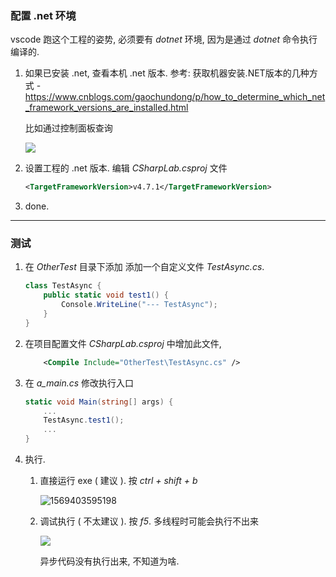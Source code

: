 ### 配置 .net 环境

vscode 跑这个工程的姿势, 必须要有 *dotnet* 环境, 因为是通过 *dotnet* 命令执行编译的.

1. 如果已安装 .net, 查看本机 .net 版本. 参考: 获取机器安装.NET版本的几种方式 - https://www.cnblogs.com/gaochundong/p/how_to_determine_which_net_framework_versions_are_installed.html

    比如通过控制面板查询

    ![](http://yxbl.itengshe.com/20190925170907-1.png)

2. 设置工程的 .net 版本. 编辑 *CSharpLab.csproj* 文件

    ```xml
    <TargetFrameworkVersion>v4.7.1</TargetFrameworkVersion>
    ```

3. done.



---

### 测试

1. 在 *OtherTest* 目录下添加 添加一个自定义文件 *TestAsync.cs*. 

    ```csharp
    class TestAsync {
        public static void test1() {
            Console.WriteLine("--- TestAsync");
        }
    }
    ```

2. 在项目配置文件 *CSharpLab.csproj* 中增加此文件, 

    ```xml
        <Compile Include="OtherTest\TestAsync.cs" />
    ```

3. 在 *a_main.cs* 修改执行入口

    ```csharp
    static void Main(string[] args) {
        ...
        TestAsync.test1();
        ...
    }
    ```

4. 执行.

    1. 直接运行 exe ( 建议 ). 按 *ctrl + shift + b*

        ![1569403595198](C:\Users\wolegequ\AppData\Roaming\Typora\typora-user-images\1569403595198.png)

    2. 调试执行 ( 不太建议 ). 按 *f5*. 多线程时可能会执行不出来

        ![](http://yxbl.itengshe.com/20190925172721-1.png)

        异步代码没有执行出来, 不知道为啥.